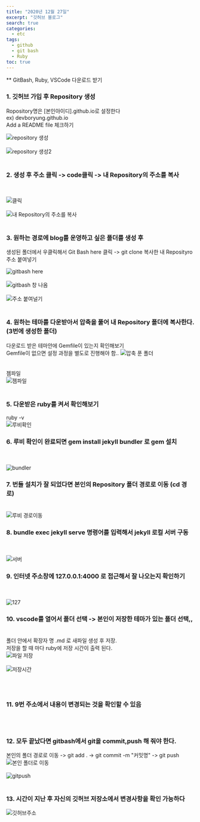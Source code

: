 ```yaml
---
title: "2020년 12월 27일"
excerpt: "깃허브 블로그"
search: true
categories: 
  - etc
tags: 
  - github
  - git bash
  - Ruby
toc: true
---
```


** GitBash, Ruby, VSCode 다운로드 받기

### 1. 깃허브 가입 후 Repository 생성
Ropository명은  [본인아이디].github.io로 설정한다<br>
ex) devboryung.github.io<br>
Add a README file 체크하기<br>

![repository 생성](https://user-images.githubusercontent.com/73421820/103169020-aae14780-487b-11eb-88a6-28e0f4e42a6f.png)<br>
<br>
![repository 생성2](https://user-images.githubusercontent.com/73421820/103169021-ac127480-487b-11eb-86bf-c2870f2d2837.png)
<br><br>

### 2. 생성 후 주소 클릭 ->  code클릭 ->  내 Repository의 주소를 복사
<br>

![클릭](https://user-images.githubusercontent.com/73421820/103169029-c8aeac80-487b-11eb-80b3-95700826a9f2.png)<br><br>
![내 Repository의 주소를 복사](https://user-images.githubusercontent.com/73421820/103169030-c9474300-487b-11eb-8538-6584da8be2c6.png)
<br><br>


### 3. 원하는 경로에 blog를 운영하고 싶은 폴더를 생성 후 
생성된 폴더에서 우클릭해서 Git Bash here  클릭 -> git clone 복사한 내 Reposityro 주소 붙여넣기
<br>

![gitbash here](https://user-images.githubusercontent.com/73421820/103169041-d9f7b900-487b-11eb-9163-63740d8c8233.png)<br><br>
![gitbash 창 나옴](https://user-images.githubusercontent.com/73421820/103169042-dc5a1300-487b-11eb-812e-42f4fa427129.png)<br><br>
![주소 붙여널기](https://user-images.githubusercontent.com/73421820/103169044-dcf2a980-487b-11eb-9e45-753b54ca0924.png)
<br><br>


### 4. 원하는 테마를 다운받아서 압축을 풀어  내 Repository 폴더에 복사한다.(3번에 생성한 폴더)<br>
 다운로드 받은 테마안에 Gemfile이 있는지 확인해보기<br>
 Gemfile이 없으면 설정 과정을 별도로 진행해야 함..
 ![압축 푼 폴더](https://user-images.githubusercontent.com/73421820/103169049-e845d500-487b-11eb-8ce6-c9b2799a1c86.png)
 <br><br><br>
 젬파일<br>
 ![젬파일](https://user-images.githubusercontent.com/73421820/103169052-ef6ce300-487b-11eb-8b10-7b4818be7a83.png)
 <br><br>


### 5. 다운받은 ruby를 켜서 확인해보기 
ruby -v
<br>
![루비확인](https://user-images.githubusercontent.com/73421820/103169056-fc89d200-487b-11eb-8b60-c71ae472ae85.png)
<br>

### 6. 루비 확인이 완료되면 gem install jekyll bundler 로 gem 설치
<br><br>
![bundler](https://user-images.githubusercontent.com/73421820/103169156-bc771f00-487c-11eb-8803-fc2cc891f64a.png)
<br>

### 7. 번들 설치가 잘 되었다면 본인의 Repository 폴더 경로로 이동 (cd 경로)<br><br>

![루비 경로이동](https://user-images.githubusercontent.com/73421820/103169066-14615600-487c-11eb-9de7-ffa7bd72be60.png)
<br>

### 8.  bundle exec jekyll serve 명령어를 입력해서 jekyll 로컬 서버 구동
<br><br>
![서버](https://user-images.githubusercontent.com/73421820/103169067-15928300-487c-11eb-831f-565d475996c6.png)
<br>

### 9. 인터넷 주소창에 127.0.0.1:4000 로 접근해서 잘 나오는지 확인하기
<br><br>
![127](https://user-images.githubusercontent.com/73421820/103169090-38249c00-487c-11eb-8f82-8dfa4f27d043.png)
<br>

### 10. vscode를 열어서 폴더 선택 -> 본인이 저장한 테마가 있는 폴더 선택,,  <br><br>
폴더 안에서  확장자 명 .md 로 새파일 생성 후 저장. <br> 저장을 할 때 마다 ruby에 저장 시간이 출력 된다. 
<br>
![파일 저장](https://user-images.githubusercontent.com/73421820/103169123-6904d100-487c-11eb-9849-53efa3046060.png)<br><br>
![저장시간](https://user-images.githubusercontent.com/73421820/103169124-6a35fe00-487c-11eb-8d7a-f47416284f45.png)

<br><br>

### 11. 9번 주소에서 내용이 변경되는 것을 확인할 수 있음
<br><br>

### 12. 모두 끝났다면 gitbash에서 git을 commit,push 해 줘야 한다.
본인의 폴더 경로로 이동 -> git add . -> git commit -m "커밋명" -> git push
<br>
![본인 폴더로 이동](https://user-images.githubusercontent.com/73421820/103169133-8174eb80-487c-11eb-8f9a-ee398a15450f.png)<br><br>
![gitpush](https://user-images.githubusercontent.com/73421820/103169134-820d8200-487c-11eb-86fb-dfcf6233c0ee.png)
<br><br>

### 13. 시간이 지난 후 자신의 깃허브 저장소에서 변경사항을 확인 가능하다
![깃허브주소](https://user-images.githubusercontent.com/73421820/103169142-9cdff680-487c-11eb-8895-f5c684dd33ed.png)
<br>
<br>








